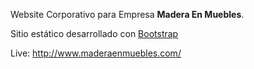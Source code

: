 
Website Corporativo para Empresa **Madera En Muebles**.

Sitio estático desarrollado con [Bootstrap](http://getbootstrap.com/)

Live: http://www.maderaenmuebles.com/
